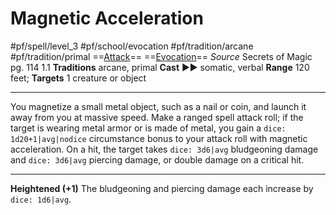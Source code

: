 # Magnetic Acceleration
#pf/spell/level_3 #pf/school/evocation #pf/tradition/arcane #pf/tradition/primal
==[Attack](../../../Traits/Attack.md)== ==[Evocation](../../../Traits/Evocation.md)==
*Source* Secrets of Magic pg. 114 1.1
**Traditions** arcane, primal
**Cast** ►► somatic, verbal
**Range** 120 feet; **Targets** 1 creature or object

---
You magnetize a small metal object, such as a nail or coin, and launch it away from you at massive speed. Make a ranged spell attack roll; if the target is wearing metal armor or is made of metal, you gain a `dice: 1d20+1|avg|nodice`  circumstance bonus to your attack roll with magnetic acceleration. On a hit, the target takes `dice: 3d6|avg` bludgeoning damage and `dice: 3d6|avg` piercing damage, or double damage on a critical hit.

<hr>

**Heightened (+1)** The bludgeoning and piercing damage each increase by `dice: 1d6|avg`.